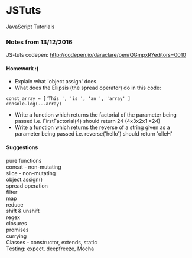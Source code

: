 # JSTuts
JavaScript Tutorials

### Notes from 13/12/2016 ###



JS-tuts codepen: http://codepen.io/daraclare/pen/QGmpxR?editors=0010    

#### Homework :) ####
* Explain what 'object assign' does.  
* What does the Ellipsis (the spread operator) do in this code:  
<pre><code>const array = ['This ', 'is ', 'an ', 'array' ]  
console.log(...array)</code></pre>

* Write a function which returns the factorial of the parameter being passed i.e. FirstFactorial(4) should return 24 (4x3x2x1 =24)  
* Write a function which returns the reverse of a string given as a parameter being passed i.e. reverse('hello') should return 'olleH'  


#### Suggestions ####
pure functions  
concat - non-mutating  
slice - non-mutating  
object.assign()  
spread operation  
filter  
map  
reduce  
shift & unshift  
regex  
closures  
promises  
currying  
Classes - constructor, extends, static  
Testing: expect, deepfreeze, Mocha  

